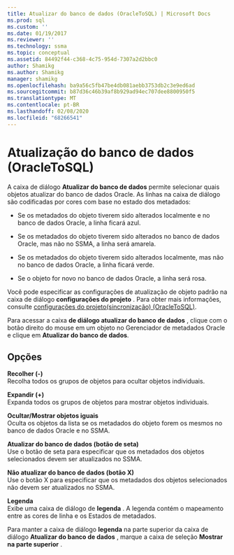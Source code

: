 ```yaml
---
title: Atualizar do banco de dados (OracleToSQL) | Microsoft Docs
ms.prod: sql
ms.custom: ''
ms.date: 01/19/2017
ms.reviewer: ''
ms.technology: ssma
ms.topic: conceptual
ms.assetid: 84492f44-c368-4c75-954d-7307a2d2bbc0
author: Shamikg
ms.author: Shamikg
manager: shamikg
ms.openlocfilehash: ba9a56c5fb47be4db081aebb3753db2c3e9ed6ad
ms.sourcegitcommit: b87d36c46b39af8b929ad94ec707dee8800950f5
ms.translationtype: MT
ms.contentlocale: pt-BR
ms.lasthandoff: 02/08/2020
ms.locfileid: "68266541"
---
```

# <a name="refresh-from-database-oracletosql"></a>Atualização do banco de dados (OracleToSQL)
A caixa de diálogo **Atualizar do banco de dados** permite selecionar quais objetos atualizar do banco de dados Oracle. As linhas na caixa de diálogo são codificadas por cores com base no estado dos metadados:  
  
-   Se os metadados do objeto tiverem sido alterados localmente e no banco de dados Oracle, a linha ficará azul.  
  
-   Se os metadados do objeto tiverem sido alterados no banco de dados Oracle, mas não no SSMA, a linha será amarela.  
  
-   Se os metadados do objeto tiverem sido alterados localmente, mas não no banco de dados Oracle, a linha ficará verde.  
  
-   Se o objeto for novo no banco de dados Oracle, a linha será rosa.  
  
Você pode especificar as configurações de atualização de objeto padrão na caixa de diálogo **configurações do projeto** . Para obter mais informações, consulte [configurações do projeto&#40;sincronização&#41; &#40;OracleToSQL&#41;](../../ssma/oracle/project-settings-synchronization-oracletosql.md).  
  
Para acessar a caixa **de diálogo atualizar do banco de dados** , clique com o botão direito do mouse em um objeto no Gerenciador de metadados Oracle e clique em **Atualizar do banco de dados**.  
  
## <a name="options"></a>Opções  
**Recolher (-)**  
Recolha todos os grupos de objetos para ocultar objetos individuais.  
  
**Expandir (+)**  
Expanda todos os grupos de objetos para mostrar objetos individuais.  
  
**Ocultar/Mostrar objetos iguais**  
Oculta os objetos da lista se os metadados do objeto forem os mesmos no banco de dados Oracle e no SSMA.  
  
**Atualizar do banco de dados (botão de seta)**  
Use o botão de seta para especificar que os metadados dos objetos selecionados devem ser atualizados no SSMA.  
  
**Não atualizar do banco de dados (botão X)**  
Use o botão X para especificar que os metadados dos objetos selecionados não devem ser atualizados no SSMA.  
  
**Legenda**  
Exibe uma caixa de diálogo de **legenda** . A legenda contém o mapeamento entre as cores de linha e os Estados de metadados.  
  
Para manter a caixa de diálogo **legenda** na parte superior da caixa de diálogo **Atualizar do banco de dados** , marque a caixa de seleção **Mostrar na parte superior** .  
  

